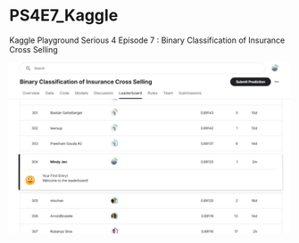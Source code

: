 # PS4E7_Kaggle
Kaggle Playground Serious 4 Episode 7 : Binary Classification of Insurance Cross Selling

![My ranking](https://github.com/renjmindy/PS4E7_Kaggle/blob/master/2024-07-22%20first-submission2KaggleCompetition.png)
